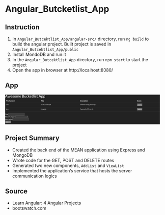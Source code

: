 # Angular_Butcketlist_App

## Instruction
1. In `Angular_Butcektlist_App/angular-src/` directory, run `ng build` to build the angular project. Built project is saved in `Angular_Butcektlist_App/public`
2. Install MondoDB and run it
3. In the `Angular_Butcektlist_App` directory, run `npm start` to start the project
4. Open the app in browser at http://localhost:8080/

## App 
![app image](/img/app_img.png)

## Project Summary 
- Created the back end of the MEAN application using Express and MongoDB
- Wrote code for the GET, POST and DELETE routes
- Generated two new components, `AddList` and `ViewList`
- Implemented the application’s service that hosts the server communication logics

## Source 
- Learn Angular: 4 Angular Projects
- bootswatch.com
